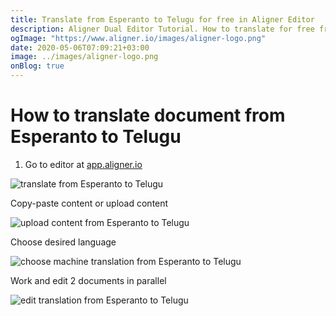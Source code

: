 ```yaml
---
title: Translate from Esperanto to Telugu for free in Aligner Editor
description: Aligner Dual Editor Tutorial. How to translate for free from Esperanto to Telugu. Aligner is multilingual document management platform. 
ogImage: "https://www.aligner.io/images/aligner-logo.png"
date: 2020-05-06T07:09:21+03:00
image: ../images/aligner-logo.png
onBlog: true
---
```


# How to translate document from Esperanto to Telugu

1. Go to editor at [app.aligner.io](https://app.aligner.io "Aligner App web page")

![translate from Esperanto to Telugu](../aligner-blank-editor.png "translate from Esperanto to Telugu")

Copy-paste content or upload content

![upload content from Esperanto to Telugu](../aligner-uploaded-document.png "upload content from Esperanto to Telugu")

Choose desired language

![choose machine translation from Esperanto to Telugu](../aligner-language-dropdown.png "choose machine translation from Esperanto to Telugu")

Work and edit 2 documents in parallel

![edit translation from Esperanto to Telugu](../aligner-double-sitded-editor.png "edit translation from Esperanto to Telugu")

